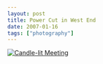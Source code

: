 ```yaml
---
layout: post
title: Power Cut in West End
date: 2007-01-16
tags: ["photography"]
---
```



[![Candle-lit Meeting](https://farm1.static.flickr.com/165/359743567_0aa1fbe24f_m.jpg)](http://www.flickr.com/photos/knolleary/359743567)
